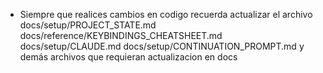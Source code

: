 - Siempre que realices cambios en codigo recuerda actualizar el archivo docs/setup/PROJECT_STATE.md docs/reference/KEYBINDINGS_CHEATSHEET.md docs/setup/CLAUDE.md docs/setup/CONTINUATION_PROMPT.md y demás archivos que requieran actualizacion en docs